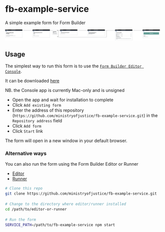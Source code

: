 # fb-example-service

A simple example form for Form Builder

[![assets/form-flow.png](assets/form-flow.png)](assets/form-flow.png)


## Usage

The simplest way to run this form is to use the [`Form Builder Editor Console`](https://github.com/ministryofjustice/fb-editor-console-electron).

It can be downloaded [here](https://github.com/ministryofjustice/fb-editor-console-electron/releases)

NB. the Console app is currently Mac-only and is unsigned

- Open the app and wait for installation to complete
- Click `Add existing form`
- Enter the address of this repository (`https://github.com/ministryofjustice/fb-example-service.git`) in the `Repository address` field
- Click `Add form`
- Click `Start` link

The form will open in a new window in your default browser.

### Alternative ways

You can also run the form  using the Form Builder Editor or Runner

- [Editor](https://github.com/ministryofjustice/fb-editor-node)
- [Runner](https://github.com/ministryofjustice/fb-runner-node)

```sh
# Clone this repo
git clone https://github.com/ministryofjustice/fb-example-service.git

# Change to the directory where editor/runner installed
cd /path/to/editor-or-runner

# Run the form
SERVICE_PATH=/path/to/fb-example-service npm start
```
